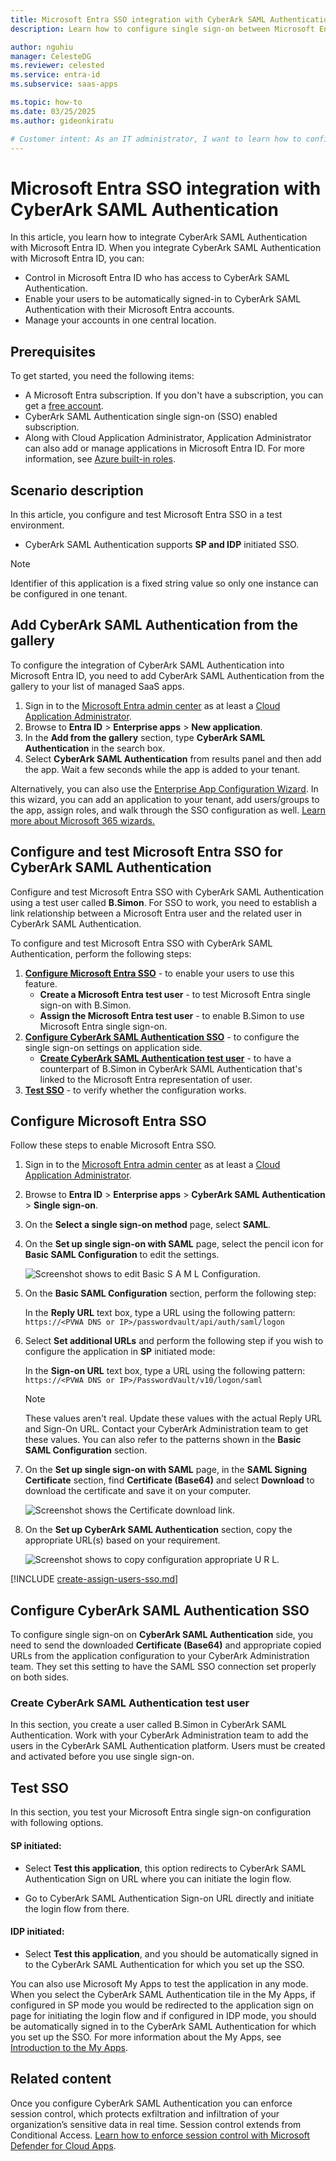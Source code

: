 ```yaml
---
title: Microsoft Entra SSO integration with CyberArk SAML Authentication
description: Learn how to configure single sign-on between Microsoft Entra ID and CyberArk SAML Authentication.

author: nguhiu
manager: CelesteDG
ms.reviewer: celested
ms.service: entra-id
ms.subservice: saas-apps

ms.topic: how-to
ms.date: 03/25/2025
ms.author: gideonkiratu

# Customer intent: As an IT administrator, I want to learn how to configure single sign-on between Microsoft Entra ID and CyberArk SAML Authentication so that I can control who has access to CyberArk SAML Authentication, enable automatic sign-in with Microsoft Entra accounts, and manage my accounts in one central location.
---
```


# Microsoft Entra SSO integration with CyberArk SAML Authentication

In this article,  you learn how to integrate CyberArk SAML Authentication with Microsoft Entra ID. When you integrate CyberArk SAML Authentication with Microsoft Entra ID, you can:

* Control in Microsoft Entra ID who has access to CyberArk SAML Authentication.
* Enable your users to be automatically signed-in to CyberArk SAML Authentication with their Microsoft Entra accounts.
* Manage your accounts in one central location.

## Prerequisites

To get started, you need the following items:

* A Microsoft Entra subscription. If you don't have a subscription, you can get a [free account](https://azure.microsoft.com/free/).
* CyberArk SAML Authentication single sign-on (SSO) enabled subscription.
* Along with Cloud Application Administrator, Application Administrator can also add or manage applications in Microsoft Entra ID.
For more information, see [Azure built-in roles](~/identity/role-based-access-control/permissions-reference.md).

## Scenario description

In this article,  you configure and test Microsoft Entra SSO in a test environment.

* CyberArk SAML Authentication supports **SP and IDP** initiated SSO.

> [!NOTE]
> Identifier of this application is a fixed string value so only one instance can be configured in one tenant.

## Add CyberArk SAML Authentication from the gallery

To configure the integration of CyberArk SAML Authentication into Microsoft Entra ID, you need to add CyberArk SAML Authentication from the gallery to your list of managed SaaS apps.

1. Sign in to the [Microsoft Entra admin center](https://entra.microsoft.com) as at least a [Cloud Application Administrator](~/identity/role-based-access-control/permissions-reference.md#cloud-application-administrator).
1. Browse to **Entra ID** > **Enterprise apps** > **New application**.
1. In the **Add from the gallery** section, type **CyberArk SAML Authentication** in the search box.
1. Select **CyberArk SAML Authentication** from results panel and then add the app. Wait a few seconds while the app is added to your tenant.

 Alternatively, you can also use the [Enterprise App Configuration Wizard](https://portal.office.com/AdminPortal/home?Q=Docs#/azureadappintegration). In this wizard, you can add an application to your tenant, add users/groups to the app, assign roles, and walk through the SSO configuration as well. [Learn more about Microsoft 365 wizards.](/microsoft-365/admin/misc/azure-ad-setup-guides)

<a name='configure-and-test-azure-ad-sso-for-cyberark-saml-authentication'></a>

## Configure and test Microsoft Entra SSO for CyberArk SAML Authentication

Configure and test Microsoft Entra SSO with CyberArk SAML Authentication using a test user called **B.Simon**. For SSO to work, you need to establish a link relationship between a Microsoft Entra user and the related user in CyberArk SAML Authentication.

To configure and test Microsoft Entra SSO with CyberArk SAML Authentication, perform the following steps:

1. **[Configure Microsoft Entra SSO](#configure-azure-ad-sso)** - to enable your users to use this feature.
    * **Create a Microsoft Entra test user** - to test Microsoft Entra single sign-on with B.Simon.
    * **Assign the Microsoft Entra test user** - to enable B.Simon to use Microsoft Entra single sign-on.
1. **[Configure CyberArk SAML Authentication SSO](#configure-cyberark-saml-authentication-sso)** - to configure the single sign-on settings on application side.
    * **[Create CyberArk SAML Authentication test user](#create-cyberark-saml-authentication-test-user)** - to have a counterpart of B.Simon in CyberArk SAML Authentication that's linked to the Microsoft Entra representation of user.
1. **[Test SSO](#test-sso)** - to verify whether the configuration works.

<a name='configure-azure-ad-sso'></a>

## Configure Microsoft Entra SSO

Follow these steps to enable Microsoft Entra SSO.

1. Sign in to the [Microsoft Entra admin center](https://entra.microsoft.com) as at least a [Cloud Application Administrator](~/identity/role-based-access-control/permissions-reference.md#cloud-application-administrator).
1. Browse to **Entra ID** > **Enterprise apps** > **CyberArk SAML Authentication** > **Single sign-on**.
1. On the **Select a single sign-on method** page, select **SAML**.
1. On the **Set up single sign-on with SAML** page, select the pencil icon for **Basic SAML Configuration** to edit the settings.

   ![Screenshot shows to edit Basic S A M L Configuration.](common/edit-urls.png "Basic Configuration")

1. On the **Basic SAML Configuration** section, perform the following step:

    In the **Reply URL** text box, type a URL using the following pattern:
    `https://<PVWA DNS or IP>/passwordvault/api/auth/saml/logon`

1. Select **Set additional URLs** and perform the following step if you wish to configure the application in **SP** initiated mode:

    In the **Sign-on URL** text box, type a URL using the following pattern:
    `https://<PVWA DNS or IP>/PasswordVault/v10/logon/saml`

	> [!NOTE]
	> These values aren't real. Update these values with the actual Reply URL and Sign-On URL. Contact your CyberArk Administration team to get these values. You can also refer to the patterns shown in the **Basic SAML Configuration** section.

1. On the **Set up single sign-on with SAML** page, in the **SAML Signing Certificate** section,  find **Certificate (Base64)** and select **Download** to download the certificate and save it on your computer.

	![Screenshot shows the Certificate download link.](common/certificatebase64.png "Certificate")

1. On the **Set up CyberArk SAML Authentication** section, copy the appropriate URL(s) based on your requirement.

	![Screenshot shows to copy configuration appropriate U R L.](common/copy-configuration-urls.png "Attributes")

<a name='create-an-azure-ad-test-user'></a>

[!INCLUDE [create-assign-users-sso.md](~/identity/saas-apps/includes/create-assign-users-sso.md)]

## Configure CyberArk SAML Authentication SSO

To configure single sign-on on **CyberArk SAML Authentication** side, you need to send the downloaded **Certificate (Base64)** and appropriate copied URLs from the application configuration to your CyberArk Administration team. They set this setting to have the SAML SSO connection set properly on both sides.

### Create CyberArk SAML Authentication test user

In this section, you create a user called B.Simon in CyberArk SAML Authentication. Work with your CyberArk Administration team to add the users in the CyberArk SAML Authentication platform. Users must be created and activated before you use single sign-on.

## Test SSO

In this section, you test your Microsoft Entra single sign-on configuration with following options. 

#### SP initiated:

* Select **Test this application**, this option redirects to CyberArk SAML Authentication Sign on URL where you can initiate the login flow.  

* Go to CyberArk SAML Authentication Sign-on URL directly and initiate the login flow from there.

#### IDP initiated:

* Select **Test this application**, and you should be automatically signed in to the CyberArk SAML Authentication for which you set up the SSO. 

You can also use Microsoft My Apps to test the application in any mode. When you select the CyberArk SAML Authentication tile in the My Apps, if configured in SP mode you would be redirected to the application sign on page for initiating the login flow and if configured in IDP mode, you should be automatically signed in to the CyberArk SAML Authentication for which you set up the SSO. For more information about the My Apps, see [Introduction to the My Apps](https://support.microsoft.com/account-billing/sign-in-and-start-apps-from-the-my-apps-portal-2f3b1bae-0e5a-4a86-a33e-876fbd2a4510).

## Related content

Once you configure CyberArk SAML Authentication you can enforce session control, which protects exfiltration and infiltration of your organization’s sensitive data in real time. Session control extends from Conditional Access. [Learn how to enforce session control with Microsoft Defender for Cloud Apps](/cloud-app-security/proxy-deployment-any-app).
